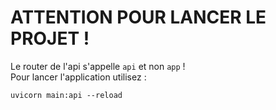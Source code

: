 # ATTENTION POUR LANCER LE PROJET !
Le router de l'api s'appelle `api` et non `app` !<br>
Pour lancer l'application utilisez :
```
uvicorn main:api --reload
```
